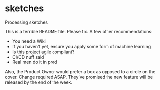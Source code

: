 # sketches
Processing sketches

This is a terrible README file. Please fix. A few other recommendations:

- You need a Wiki
- If you haven't yet, ensure you apply some form of machine learning
- Is this project agile compliant? 
- CI/CD nuff said
- Real men do it in prod

Also, the Product Owner would prefer a box as opposed to a circle on the cover. Change required ASAP. They've promised the new feature will be released by the end of the week.
